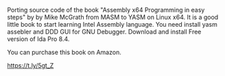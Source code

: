Porting source code of the book "Assembly x64 Programming in easy steps" by by Mike McGrath  from MASM to YASM on Linux x64.
It is a good little book to start learning Intel Assembly language. You need install yasm assebler and DDD GUI for GNU Debugger.
Download and install Free version of Ida Pro 8.4.


You can purchase this book on Amazon.


https://t.ly/5gt_Z




